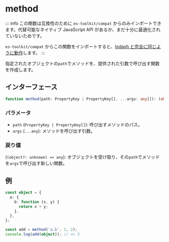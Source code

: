# method

::: info
この関数は互換性のために `es-toolkit/compat` からのみインポートできます。代替可能なネイティブ JavaScript API があるか、まだ十分に最適化されていないためです。

`es-toolkit/compat` からこの関数をインポートすると、[lodash と完全に同じように動作](../../../compatibility.md)します。
:::

指定されたオブジェクトの`path`でメソッドを、提供された引数で呼び出す関数を作成します。

## インターフェース

```typescript
function method(path: PropertyKey | PropertyKey[], ...args: any[]): (object?: unknown) => any;
```

### パラメータ

- `path` (`PropertyKey | PropertyKey[]`): 呼び出すメソッドのパス。
- `args` (`...any`): メソッドを呼び出す引数。

### 戻り値

(`(object?: unknown) => any`): オブジェクトを受け取り、その`path`でメソッドを`args`で呼び出す新しい関数。

## 例

```typescript
const object = {
  a: {
    b: function (x, y) {
      return x + y;
    },
  },
};

const add = method('a.b', 1, 2);
console.log(add(object)); // => 3
```
